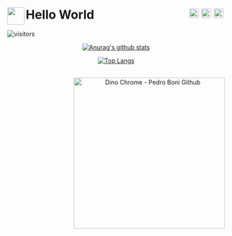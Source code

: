 <h1 align="left" style="border: none;">Hello World 
   <img align='left' src='https://github.com/raghavk16/raghavk16/blob/master/octo.gif' height='40'>
   <a href="https://twitter.com/pedrboni">
       <img align="right" style="margin:0.2rem" alt="Pedro Boni Twitter" width="22px" src="https://cdn.jsdelivr.net/npm/simple-icons@v3/icons/twitter.svg" />
    </a>
    <a href="https://linkedin.com/in/pedroboni">
      <img align="right" style="margin:0.2rem" alt="Pedro Boni Linkdein" width="22px" src="https://cdn.jsdelivr.net/npm/simple-icons@v3/icons/linkedin.svg" />
    </a>
    <a href="https://github.com/pedroboni">
      <img align="right" style="margin:0.2rem" alt="Pedro Boni Github" width="22px" src="https://cdn.jsdelivr.net/npm/simple-icons@v3/icons/github.svg" />
    </a>  
</h1>

![visitors](https://visitor-badge.laobi.icu/badge?page_id=pedroboni.pedroboni)

<div align="center">

  [![Anurag's github stats](https://github-readme-stats.vercel.app/api?username=pedroboni)](https://github.com/anuraghazra/github-readme-stats)

  [![Top Langs](https://github-readme-stats.vercel.app/api/top-langs/?username=pedroboni)](https://github.com/anuraghazra/github-readme-stats)

<br>

   <img align="right" alt="Dino Chrome - Pedro Boni Github" width="350" src="https://raw.githubusercontent.com/saadeghi/saadeghi/master/dino.gif" />

</div>
